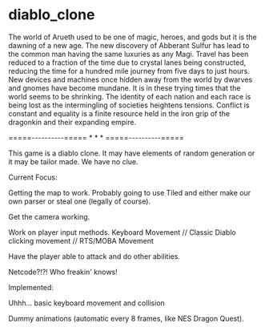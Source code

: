 # diablo_clone
The world of Arueth used to be one of magic, heroes, and gods but it is the dawning of a new age. The new discovery of Abberant Sulfur has lead to the common man having the same luxuries as any Magi. Travel has been reduced to a fraction of the time due to crystal lanes being constructed, reducing the time for a hundred mile journey from five days to just hours. New devices and machines once hidden away from the world by dwarves and gnomes have become mundane. It is in these trying times that the world seems to be shrinking. The identity of each nation and each race is being lost as the intermingling of societies heightens tensions. Conflict is constant and equality is a finite resource held in the iron grip of the dragonkin and their expanding empire.

=====----------===== * * * =====----------=====

This game is a diablo clone. It may have elements of random generation or it may be tailor made. We have no clue.

Current Focus:

Getting the map to work. Probably going to use Tiled and either make our own parser or steal one (legally of course).

Get the camera working.

Work on player input methods. Keyboard Movement // Classic Diablo clicking movement // RTS/MOBA Movement

Have the player able to attack and do other abilities.

Netcode?!?! Who freakin' knows!


Implemented:

Uhhh... basic keyboard movement and collision

Dummy animations (automatic every 8 frames, like NES Dragon Quest).
